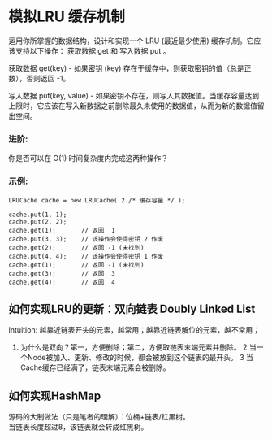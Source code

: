 # 模拟LRU 缓存机制
运用你所掌握的数据结构，设计和实现一个  LRU (最近最少使用) 缓存机制。它应该支持以下操作： 获取数据 get 和 写入数据 put 。

获取数据 get(key) - 如果密钥 (key) 存在于缓存中，则获取密钥的值（总是正数），否则返回 -1。

写入数据 put(key, value) - 如果密钥不存在，则写入其数据值。当缓存容量达到上限时，它应该在写入新数据之前删除最久未使用的数据值，从而为新的数据值留出空间。

### 进阶:
你是否可以在 O(1) 时间复杂度内完成这两种操作？

### 示例:
```
LRUCache cache = new LRUCache( 2 /* 缓存容量 */ );

cache.put(1, 1);
cache.put(2, 2);
cache.get(1);       // 返回  1
cache.put(3, 3);    // 该操作会使得密钥 2 作废
cache.get(2);       // 返回 -1 (未找到)
cache.put(4, 4);    // 该操作会使得密钥 1 作废
cache.get(1);       // 返回 -1 (未找到)
cache.get(3);       // 返回  3
cache.get(4);       // 返回  4
```
## 如何实现LRU的更新：双向链表 Doubly Linked List

Intuition: 越靠近链表开头的元素，越常用；越靠近链表解位的元素，越不常用；

1. 为什么是双向？第一，方便删除；第二，方便取链表末端元素并删除。
2 当一个Node被加入、更新、修改的时候，都会被放到这个链表的最开头。
3 当Cache缓存已经满了，链表末端元素会被删除。

## 如何实现HashMap
源码的大制做法（只是笔者的理解）：位桶+链表/红黑树。  
当链表长度超过8，该链表就会转成红黑树。
